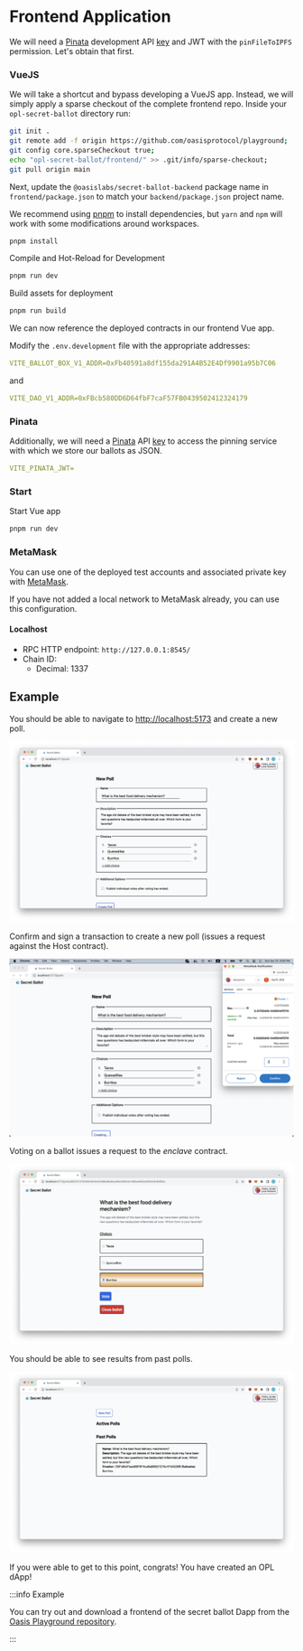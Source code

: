 # Frontend Application

We will need a [Pinata](https://www.pinata.cloud) development API
[key](https://docs.pinata.cloud/master) and JWT with the `pinFileToIPFS`
permission. Let's obtain that first.

### VueJS

We will take a shortcut and bypass developing a VueJS app. Instead, we will
simply apply a sparse checkout of the complete frontend repo. Inside your
`opl-secret-ballot` directory run:

```sh
git init .
git remote add -f origin https://github.com/oasisprotocol/playground;
git config core.sparseCheckout true;
echo "opl-secret-ballot/frontend/" >> .git/info/sparse-checkout;
git pull origin main
```

Next, update the `@oasislabs/secret-ballot-backend` package name in
`frontend/package.json` to match your `backend/package.json` project name.

We recommend using [pnpm](https://pnpm.io) to install dependencies, but `yarn`
and `npm` will work with some modifications around workspaces.

```sh
pnpm install
```

Compile and Hot-Reload for Development
```sh
pnpm run dev
```

Build assets for deployment
```sh
pnpm run build
```

We can now reference the deployed contracts in our frontend Vue app.

Modify the `.env.development` file with the appropriate addresses:
```yaml
VITE_BALLOT_BOX_V1_ADDR=0xFb40591a8df155da291A4B52E4Df9901a95b7C06
```
and
```yaml
VITE_DAO_V1_ADDR=0xFBcb580DD6D64fbF7caF57FB0439502412324179
```

### Pinata

Additionally, we will need a [Pinata](https://www.pinata.cloud) API [key](https://docs.pinata.cloud/pinata-api/authentication) to access the pinning
service with which we store our ballots as JSON.

```yaml
VITE_PINATA_JWT=
```

### Start

Start Vue app
```sh
pnpm run dev
```

### MetaMask

You can use one of the deployed test accounts and associated private key with [MetaMask](https://metamask.io).

If you have not added a local network to MetaMask already, you can use this configuration.

#### Localhost

* RPC HTTP endpoint: `http://127.0.0.1:8545/`
* Chain ID:
  * Decimal: 1337

## Example

You should be able to navigate to
[http://localhost:5173](http://localhost:5173) and create a new poll.

![Create a poll](../images/opl/create-poll.png)

Confirm and sign a transaction to create a new poll (issues a request against
the Host contract).

![Confirm new poll](../images/opl/confirm-new-poll.png)

Voting on a ballot issues a request to the *enclave* contract.

![Vote on ballot](../images/opl/vote-on-ballot.png)

You should be able to see results from past polls.

![See past proposals](../images/opl/past-dao-proposals.png)

If you were able to get to this point, congrats! You have created an OPL dApp!

:::info Example

You can try out and download a frontend of the secret ballot Dapp from the
[Oasis Playground repository][frontend-example].

:::

[frontend-example]: https://github.com/oasisprotocol/playground/tree/main/opl-secret-ballot/frontend
